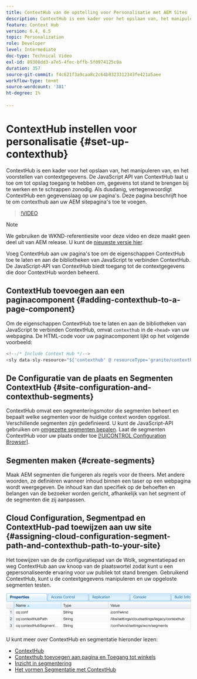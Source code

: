 ```yaml
---
title: ContextHub van de opstelling voor Personalisatie met AEM Sites
description: ContextHub is een kader voor het opslaan van, het manipuleren van, en het voorstellen van contextgegevens. De JavaScript API van ContextHub laat u toe om tot opslag toegang te hebben om, gegevens tot stand te brengen bij te werken en te schrappen zonodig. Als dusdanig, vertegenwoordigt ContextHub een gegevenslaag op uw pagina's. Deze pagina beschrijft hoe te om contexthub aan uw AEM sitepagina's toe te voegen.
feature: Context Hub
version: 6.4, 6.5
topic: Personalization
role: Developer
level: Intermediate
doc-type: Technical Video
exl-id: 89308dd3-a7e5-4fec-bffb-5f0974125c0a
duration: 357
source-git-commit: f4c621f3a9caa8c2c64b8323312343fe421a5aee
workflow-type: tm+mt
source-wordcount: '381'
ht-degree: 1%

---
```


# ContextHub instellen voor personalisatie {#set-up-contexthub}

ContextHub is een kader voor het opslaan van, het manipuleren van, en het voorstellen van contextgegevens. De JavaScript API van ContextHub laat u toe om tot opslag toegang te hebben om, gegevens tot stand te brengen bij te werken en te schrappen zonodig. Als dusdanig, vertegenwoordigt ContextHub een gegevenslaag op uw pagina&#39;s. Deze pagina beschrijft hoe te om contexthub aan uw AEM sitepagina&#39;s toe te voegen.

>[!VIDEO](https://video.tv.adobe.com/v/23765?quality=12&learn=on)

>[!NOTE]
>
>We gebruiken de WKND-referentiesite voor deze video en deze maakt geen deel uit van AEM release. U kunt de [nieuwste versie hier](https://github.com/adobe/aem-guides-wknd/releases).

Voeg ContextHub aan uw pagina&#39;s toe om de eigenschappen ContextHub toe te laten en aan de bibliotheken van JavaScript te verbinden ContextHub. De JavaScript-API van ContextHub biedt toegang tot de contextgegevens die door ContextHub worden beheerd.

## ContextHub toevoegen aan een paginacomponent {#adding-contexthub-to-a-page-component}

Om de eigenschappen ContextHub toe te laten en aan de bibliotheken van JavaScript te verbinden ContextHub, omvat `contexthub` in de `<head>` van uw webpagina. De HTML-code voor uw paginacomponent lijkt op het volgende voorbeeld:

```java
<!--/* Include Context Hub */-->
<sly data-sly-resource="${'contexthub' @ resourceType='granite/contexthub/components/contexthub'}"/>
```

## De Configuratie van de plaats en Segmenten ContextHub {#site-configuration-and-contexthub-segments}

ContextHub omvat een segmenteringsmotor die segmenten beheert en bepaalt welke segmenten voor de huidige context worden opgelost. Verschillende segmenten zijn gedefinieerd. U kunt de JavaScript-API gebruiken om [omgezette segmenten bepalen](https://helpx.adobe.com/experience-manager/6-5/sites/developing/using/ch-adding.html#DeterminingResolvedContextHubSegments). Laat de segmenten ContextHub voor uw plaats onder toe [[!UICONTROL Configuration Browser]](https://experienceleague.adobe.com/docs/experience-manager-cloud-service/implementing/developing/configurations.html).

## Segmenten maken {#create-segments}

Maak AEM segmenten die fungeren als regels voor de theers. Met andere woorden, ze definiëren wanneer inhoud binnen een taser op een webpagina wordt weergegeven. De inhoud kan dan specifiek op de behoeften en belangen van de bezoeker worden gericht, afhankelijk van het segment of de segmenten die zij aanpassen.

## Cloud Configuration, Segmentpad en ContextHub-pad toewijzen aan uw site {#assigning-cloud-configuration-segment-path-and-contexthub-path-to-your-site}

Het toewijzen van de de configuratiepad van de Wolk, segmentatiepad en weg ContextHub aan uw knoop van de plaatswortel zodat kunt u een gepersonaliseerde ervaring voor uw publiek tot stand brengen. Gebruikend ContextHub, kunt u de contextgegevens manipuleren en uw opgeloste segmenten testen.

![CRXDE Lite](assets/crx-de-properties.png)

U kunt meer over ContextHub en segmentatie hieronder lezen:

* [ContextHub](https://helpx.adobe.com/experience-manager/6-5/sites/developing/using/contexthub.html)
* [Contexthub toevoegen aan pagina en Toegang tot winkels](https://helpx.adobe.com/experience-manager/6-5/sites/developing/using/ch-adding.html)
* [Inzicht in segmentering](https://helpx.adobe.com/experience-manager/6-5/sites/classic-ui-authoring/using/classic-personalization-campaigns-segmentation.html)
* [Het vormen Segmentatie met ContextHub](https://helpx.adobe.com/experience-manager/6-5/sites/administering/using/segmentation.html)
